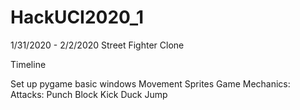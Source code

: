 # HackUCI2020_1

1/31/2020 - 2/2/2020
Street Fighter Clone

Timeline

Set up pygame basic windows
Movement
Sprites
Game Mechanics:
	Attacks:
	Punch
	Block
	Kick
	Duck
	Jump
